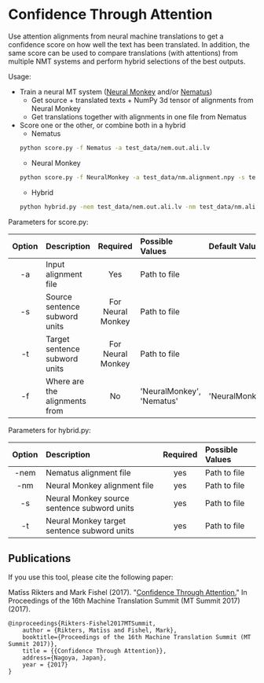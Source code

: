 # Confidence Through Attention
Use attention alignments from neural machine translations to get a confidence score on how well the text has been translated.
In addition, the same score can be used to compare translations (with attentions) from multiple NMT systems and perform hybrid selections of the best outputs.


Usage:
  - Train a neural MT system ([Neural Monkey](https://github.com/ufal/neuralmonkey/) and/or [Nematus](https://github.com/rsennrich/nematus/))
    - Get source + translated texts + NumPy 3d tensor of alignments from Neural Monkey
    - Get translations together with alignments in one file from Nematus
  - Score one or the other, or combine both in a hybrid
    - Nematus
    ```sh
    python score.py -f Nematus -a test_data/nem.out.ali.lv
    ```
    - Neural Monkey
    ```sh
    python score.py -f NeuralMonkey -a test_data/nm.alignment.npy -s test_data/nm.bpe.en -t test_data/nm.out.bpe.lv
    ```
    - Hybrid
    ```sh
    python hybrid.py -nem test_data/nem.out.ali.lv -nm test_data/nm.alignment.npy -s test_data/nm.bpe.en -t test_data/nm.out.bpe.lv
    ```

Parameters for score.py:

| Option | Description                   | Required 		 | Possible Values 			 		| Default Value  |
|:------:|:------------------------------|:-----------------:|:---------------------------------|:---------------|
| -a     | Input alignment file			 | Yes     			 | Path to file						|				 |
| -s     | Source sentence subword units | For Neural Monkey | Path to file			  	 		|				 |
| -t     | Target sentence subword units | For Neural Monkey | Path to file			  	 		|				 |
| -f     | Where are the alignments from | No     	 		 | 'NeuralMonkey', 'Nematus' 		| 'NeuralMonkey' |


Parameters for hybrid.py:

| Option | Description                                 | Required   | Possible Values |
|:------:|:--------------------------------------------|:----------:|:----------------|
| -nem    | Nematus alignment file		               | yes	    | Path to file	  |
| -nm   | Neural Monkey alignment file	               | yes	    | Path to file	  |
| -s     | Neural Monkey source sentence subword units | yes		| Path to file	  |
| -t     | Neural Monkey target sentence subword units | yes 		| Path to file	  |

	
Publications
---------

If you use this tool, please cite the following paper:

Matīss Rikters and Mark Fishel (2017). "[Confidence Through Attention.](http://aamt.info/app-def/S-102/mtsummit/2017/research-track/)" In Proceedings of the 16th Machine Translation Summit (MT Summit 2017) (2017).

```
@inproceedings{Rikters-Fishel2017MTSummit,
	author = {Rikters, Matīss and Fishel, Mark},
	booktitle={Proceedings of the 16th Machine Translation Summit (MT Summit 2017)},
	title = {{Confidence Through Attention}},
	address={Nagoya, Japan},
	year = {2017}
}
```